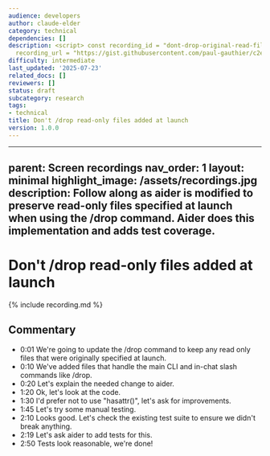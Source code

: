 ```yaml
---
audience: developers
author: claude-elder
category: technical
dependencies: []
description: <script> const recording_id = "dont-drop-original-read-files"; const
  recording_url = "https://gist.githubusercontent.com/paul-gauthier/c2e7b2751925fb7bb47036cdd37ec40d/raw/08e62ab539e2b5d4b52c15c31d9a
difficulty: intermediate
last_updated: '2025-07-23'
related_docs: []
reviewers: []
status: draft
subcategory: research
tags:
- technical
title: Don't /drop read-only files added at launch
version: 1.0.0
---
```


---
parent: Screen recordings
nav_order: 1
layout: minimal
highlight_image: /assets/recordings.jpg
description: Follow along as aider is modified to preserve read-only files specified at launch when using the /drop command. Aider does this implementation and adds test coverage.
---

# Don't /drop read-only files added at launch

<script>
const recording_id = "dont-drop-original-read-files";
const recording_url = "https://gist.githubusercontent.com/paul-gauthier/c2e7b2751925fb7bb47036cdd37ec40d/raw/08e62ab539e2b5d4b52c15c31d9a0d241377c17c/707583.cast";
</script>

{% include recording.md %}

## Commentary

- 0:01 We're going to update the /drop command to keep any read only files that were originally specified at launch.
- 0:10 We've added files that handle the main CLI and in-chat slash commands like /drop.
- 0:20 Let's explain the needed change to aider.
- 1:20 Ok, let's look at the code.
- 1:30 I'd prefer not to use "hasattr()", let's ask for improvements.
- 1:45 Let's try some manual testing.
- 2:10 Looks good. Let's check the existing test suite to ensure we didn't break anything.
- 2:19 Let's ask aider to add tests for this.
- 2:50 Tests look reasonable, we're done!







